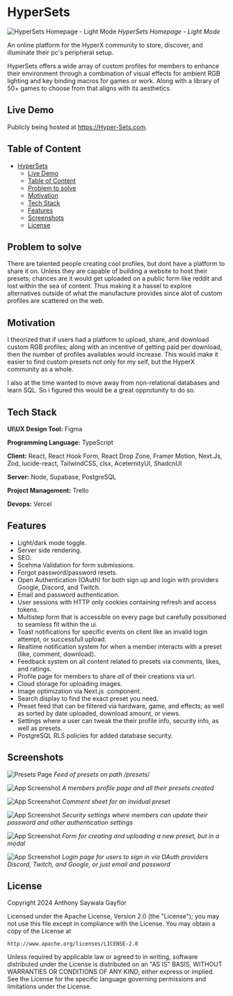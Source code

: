 
# HyperSets

![HyperSets Homepage - Light Mode](./assets/images/home_light.gif)
*HyperSets Homepage - Light Mode*
  
An online platform for the HyperX community to store, discover, and illuminate their pc's peripheral setup.

HyperSets offers a wide array of custom profiles for members to enhance their environment through a combination of visual effects for ambient RGB lighting and key binding macros for games or work. Along with a library of 50+ games to choose from that aligns with its aesthetics.


## Live Demo

Publicly being hosted at https://Hyper-Sets.com. 


## Table of Content
- [HyperSets](#hypersets)
  - [Live Demo](#live-demo)
  - [Table of Content](#table-of-content)
  - [Problem to solve](#problem-to-solve)
  - [Motivation](#motivation)
  - [Tech Stack](#tech-stack)
  - [Features](#features)
  - [Screenshots](#screenshots)
  - [License](#license)
## Problem to solve

There are talented people creating cool profiles, but dont have a platform to share it on. Unless they are capable of building a website to host their presets; chances are it would get uploaded on a public form like reddit and lost within the sea of content. Thus making it a hassel to explore alternatives outside of what the manufacture provides since alot of custom profiles are scattered on the web.

## Motivation

I theorized that if users had a platform to upload, share, and download custom RGB profiles; along with an incentive of getting paid per download, then the number of profiles availables would increase. This would make it easier to find custom presets not only for my self, but the HyperX community as a whole. 

I also at the time wanted to move away from non-relational databases and learn SQL. So i figured this would be a great opprotunity to do so.

## Tech Stack

**UI\UX Design Tool:** Figma

**Programming Language:** TypeScript

**Client:** React, React Hook Form, React Drop Zone, Framer Motion, Next.Js, Zod, lucide-react, TailwindCSS, clsx, AceternityUI, ShadcnUI

**Server:** Node, Supabase, PostgreSQL

**Project Management:** Trello

**Devops:** Vercel

## Features

- Light/dark mode toggle.
- Server side rendering.
- SEO.
- Scehma Validation for form submissions.
- Forgot password/password resets.
- Open Authentication (OAuth) for both sign up and login with providers Google, Discord, and Twitch.
- Email and password authentication.
- User sessions with HTTP only cookies containing refresh and access tokens.
- Multistep form that is accessible on every page but carefully possitioned to seamless fit within the ui.
- Toast notifications for specific events on client like an invalid login attempt, or successfull upload.
- Realtime notification system for when a member interacts with a preset (like, comment, download).
- Feedback system on all content related to presets via comments, likes, and ratings.
- Profile page for members to share *all* of their creations via url.
- Cloud storage for uploading images.
- Image optimization via Next.js <Image /> component.
- Search display to find the exact preset you need.
- Preset feed that can be filtered via hardware, game, and effects; as well as sorted by date uploaded, download amount, or views.
- Settings where a user can tweak the their profile info, security info, as well as presets.
- PostgreSQL RLS policies for added database security.

## Screenshots

![Presets Page](./assets/images/presets_page.png)
*Feed of presets on path /presets*/

![App Screenshot](./assets/images/profile_page.png)
*A members profile page and all their presets created*

![App Screenshot](./assets/images/empty_comments.png)
*Comment sheet for an invidual preset*

![App Screenshot](./assets/images/Screenshot%202024-05-14%20044735.png)
*Security settings where members can update their password and other authentication settings*

![App Screenshot](./assets/images/Screenshot%202024-05-11%20143416.png)
*Form for creating and uploading a new preset, but in a modal*

![App Screenshot](./assets/images/Screenshot%202024-05-14%20043706.png)
*Login page for users to sign in via OAuth providers Discord, Twitch, and Google, or just email and password*
  
## License

Copyright 2024 Anthony Saywala Gayflor

Licensed under the Apache License, Version 2.0 (the "License");
you may not use this file except in compliance with the License.
You may obtain a copy of the License at

    http://www.apache.org/licenses/LICENSE-2.0

Unless required by applicable law or agreed to in writing, software
distributed under the License is distributed on an "AS IS" BASIS,
WITHOUT WARRANTIES OR CONDITIONS OF ANY KIND, either express or implied.
See the License for the specific language governing permissions and
limitations under the License.

